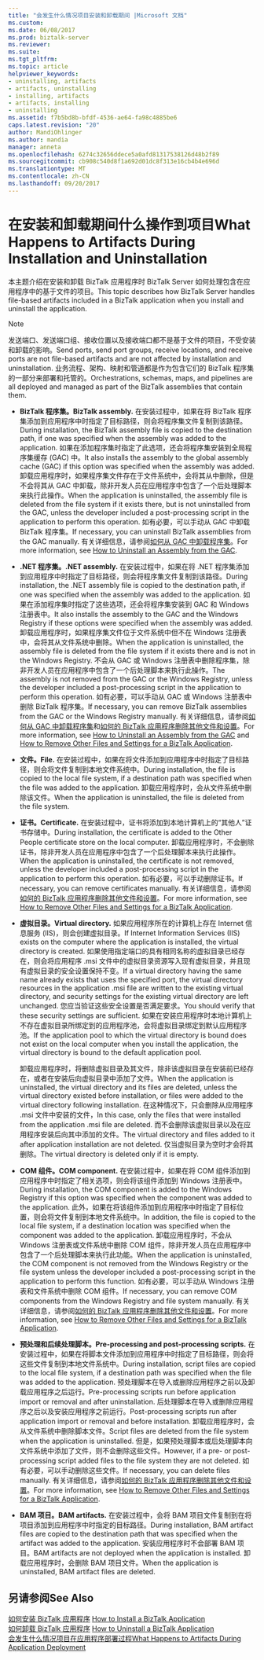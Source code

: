 ```yaml
---
title: "会发生什么情况项目安装和卸载期间 |Microsoft 文档"
ms.custom: 
ms.date: 06/08/2017
ms.prod: biztalk-server
ms.reviewer: 
ms.suite: 
ms.tgt_pltfrm: 
ms.topic: article
helpviewer_keywords:
- uninstalling, artifacts
- artifacts, uninstalling
- installing, artifacts
- artifacts, installing
- uninstalling
ms.assetid: f7b5bd8b-bfdf-4536-ae64-fa98c4885be6
caps.latest.revision: "20"
author: MandiOhlinger
ms.author: mandia
manager: anneta
ms.openlocfilehash: 6274c32656ddece5a0afd81317538126d48b2f89
ms.sourcegitcommit: cb908c540d8f1a692d01dc8f313e16cb4b4e696d
ms.translationtype: MT
ms.contentlocale: zh-CN
ms.lasthandoff: 09/20/2017
---
```

# <a name="what-happens-to-artifacts-during-installation-and-uninstallation"></a><span data-ttu-id="5b1de-102">在安装和卸载期间什么操作到项目</span><span class="sxs-lookup"><span data-stu-id="5b1de-102">What Happens to Artifacts During Installation and Uninstallation</span></span>
<span data-ttu-id="5b1de-103">本主题介绍在安装和卸载 BizTalk 应用程序时 BizTalk Server 如何处理包含在应用程序中的基于文件的项目。</span><span class="sxs-lookup"><span data-stu-id="5b1de-103">This topic describes how BizTalk Server handles file-based artifacts included in a BizTalk application when you install and uninstall the application.</span></span>  
  
> [!NOTE]
>  <span data-ttu-id="5b1de-104">发送端口、发送端口组、接收位置以及接收端口都不是基于文件的项目，不受安装和卸载的影响。</span><span class="sxs-lookup"><span data-stu-id="5b1de-104">Send ports, send port groups, receive locations, and receive ports are not file-based artifacts and are not affected by installation and uninstallation.</span></span> <span data-ttu-id="5b1de-105">业务流程、架构、映射和管道都是作为包含它们的 BizTalk 程序集的一部分来部署和托管的。</span><span class="sxs-lookup"><span data-stu-id="5b1de-105">Orchestrations, schemas, maps, and pipelines are all deployed and managed as part of the BizTalk assemblies that contain them.</span></span>  
  
-   <span data-ttu-id="5b1de-106">**BizTalk 程序集。**</span><span class="sxs-lookup"><span data-stu-id="5b1de-106">**BizTalk assembly.**</span></span> <span data-ttu-id="5b1de-107">在安装过程中，如果在将 BizTalk 程序集添加到应用程序中时指定了目标路径，则会将程序集文件复制到该路径。</span><span class="sxs-lookup"><span data-stu-id="5b1de-107">During installation, the BizTalk assembly file is copied to the destination path, if one was specified when the assembly was added to the application.</span></span> <span data-ttu-id="5b1de-108">如果在添加程序集时指定了此选项，还会将程序集安装到全局程序集缓存 (GAC) 中。</span><span class="sxs-lookup"><span data-stu-id="5b1de-108">It also installs the assembly to the global assembly cache (GAC) if this option was specified when the assembly was added.</span></span> <span data-ttu-id="5b1de-109">卸载应用程序时，如果程序集文件存在于文件系统中，会将其从中删除，但是不会将其从 GAC 中卸载，除非开发人员在应用程序中包含了一个后处理脚本来执行此操作。</span><span class="sxs-lookup"><span data-stu-id="5b1de-109">When the application is uninstalled, the assembly file is deleted from the file system if it exists there, but is not uninstalled from the GAC, unless the developer included a post-processing script in the application to perform this operation.</span></span> <span data-ttu-id="5b1de-110">如有必要，可以手动从 GAC 中卸载 BizTalk 程序集。</span><span class="sxs-lookup"><span data-stu-id="5b1de-110">If necessary, you can uninstall BizTalk assemblies from the GAC manually.</span></span> <span data-ttu-id="5b1de-111">有关详细信息，请参阅[如何从 GAC 中卸载程序集](http://msdn.microsoft.com/library/464706a8-f902-4d05-a724-19169facd2b4)。</span><span class="sxs-lookup"><span data-stu-id="5b1de-111">For more information, see [How to Uninstall an Assembly from the GAC](http://msdn.microsoft.com/library/464706a8-f902-4d05-a724-19169facd2b4).</span></span>  
  
-   <span data-ttu-id="5b1de-112">**.NET 程序集。**</span><span class="sxs-lookup"><span data-stu-id="5b1de-112">**.NET assembly.**</span></span> <span data-ttu-id="5b1de-113">在安装过程中，如果在将 .NET 程序集添加到应用程序中时指定了目标路径，则会将程序集文件复制到该路径。</span><span class="sxs-lookup"><span data-stu-id="5b1de-113">During installation, the .NET assembly file is copied to the destination path, if one was specified when the assembly was added to the application.</span></span> <span data-ttu-id="5b1de-114">如果在添加程序集时指定了这些选项，还会将程序集安装到 GAC 和 Windows 注册表中。</span><span class="sxs-lookup"><span data-stu-id="5b1de-114">It also installs the assembly to the GAC and the Windows Registry if these options were specified when the assembly was added.</span></span> <span data-ttu-id="5b1de-115">卸载应用程序时，如果程序集文件位于文件系统中但不在 Windows 注册表中，会将其从文件系统中删除。</span><span class="sxs-lookup"><span data-stu-id="5b1de-115">When the application is uninstalled, the assembly file is deleted from the file system if it exists there and is not in the Windows Registry.</span></span> <span data-ttu-id="5b1de-116">不会从 GAC 或 Windows 注册表中删除程序集，除非开发人员在应用程序中包含了一个后处理脚本来执行此操作。</span><span class="sxs-lookup"><span data-stu-id="5b1de-116">The assembly is not removed from the GAC or the Windows Registry, unless the developer included a post-processing script in the application to perform this operation.</span></span> <span data-ttu-id="5b1de-117">如有必要，可以手动从 GAC 或 Windows 注册表中删除 BizTalk 程序集。</span><span class="sxs-lookup"><span data-stu-id="5b1de-117">If necessary, you can remove BizTalk assemblies from the GAC or the Windows Registry manually.</span></span> <span data-ttu-id="5b1de-118">有关详细信息，请参阅[如何从 GAC 中卸载程序集](http://msdn.microsoft.com/library/464706a8-f902-4d05-a724-19169facd2b4)和[如何的 BizTalk 应用程序删除其他文件和设置](../core/how-to-remove-other-files-and-settings-for-a-biztalk-application.md)。</span><span class="sxs-lookup"><span data-stu-id="5b1de-118">For more information, see [How to Uninstall an Assembly from the GAC](http://msdn.microsoft.com/library/464706a8-f902-4d05-a724-19169facd2b4) and [How to Remove Other Files and Settings for a BizTalk Application](../core/how-to-remove-other-files-and-settings-for-a-biztalk-application.md).</span></span>  
  
-   <span data-ttu-id="5b1de-119">**文件。**</span><span class="sxs-lookup"><span data-stu-id="5b1de-119">**File.**</span></span> <span data-ttu-id="5b1de-120">在安装过程中，如果在将文件添加到应用程序中时指定了目标路径，则会将文件复制到本地文件系统中。</span><span class="sxs-lookup"><span data-stu-id="5b1de-120">During installation, the file is copied to the local file system, if a destination path was specified when the file was added to the application.</span></span> <span data-ttu-id="5b1de-121">卸载应用程序时，会从文件系统中删除该文件。</span><span class="sxs-lookup"><span data-stu-id="5b1de-121">When the application is uninstalled, the file is deleted from the file system.</span></span>  
  
-   <span data-ttu-id="5b1de-122">**证书。**</span><span class="sxs-lookup"><span data-stu-id="5b1de-122">**Certificate.**</span></span> <span data-ttu-id="5b1de-123">在安装过程中，证书将添加到本地计算机上的“其他人”证书存储中。</span><span class="sxs-lookup"><span data-stu-id="5b1de-123">During installation, the certificate is added to the Other People certificate store on the local computer.</span></span> <span data-ttu-id="5b1de-124">卸载应用程序时，不会删除证书，除非开发人员在应用程序中包含了一个后处理脚本来执行此操作。</span><span class="sxs-lookup"><span data-stu-id="5b1de-124">When the application is uninstalled, the certificate is not removed, unless the developer included a post-processing script in the application to perform this operation.</span></span> <span data-ttu-id="5b1de-125">如有必要，可以手动删除证书。</span><span class="sxs-lookup"><span data-stu-id="5b1de-125">If necessary, you can remove certificates manually.</span></span> <span data-ttu-id="5b1de-126">有关详细信息，请参阅[如何的 BizTalk 应用程序删除其他文件和设置](../core/how-to-remove-other-files-and-settings-for-a-biztalk-application.md)。</span><span class="sxs-lookup"><span data-stu-id="5b1de-126">For more information, see [How to Remove Other Files and Settings for a BizTalk Application](../core/how-to-remove-other-files-and-settings-for-a-biztalk-application.md).</span></span>  
  
-   <span data-ttu-id="5b1de-127">**虚拟目录。**</span><span class="sxs-lookup"><span data-stu-id="5b1de-127">**Virtual directory.**</span></span> <span data-ttu-id="5b1de-128">如果应用程序所在的计算机上存在 Internet 信息服务 (IIS)，则会创建虚拟目录。</span><span class="sxs-lookup"><span data-stu-id="5b1de-128">If Internet Information Services (IIS) exists on the computer where the application is installed, the virtual directory is created.</span></span> <span data-ttu-id="5b1de-129">如果使用指定端口的具有相同名称的虚拟目录已经存在，则会将应用程序 .msi 文件中的虚拟目录资源写入现有虚拟目录，并且现有虚拟目录的安全设置保持不变。</span><span class="sxs-lookup"><span data-stu-id="5b1de-129">If a virtual directory having the same name already exists that uses the specified port, the virtual directory resources in the application .msi file are written to the existing virtual directory, and security settings for the existing virtual directory are left unchanged.</span></span> <span data-ttu-id="5b1de-130">您应当验证这些安全设置是否满足要求。</span><span class="sxs-lookup"><span data-stu-id="5b1de-130">You should verify that these security settings are sufficient.</span></span> <span data-ttu-id="5b1de-131">如果在安装应用程序时本地计算机上不存在虚拟目录所绑定到的应用程序池，会将虚拟目录绑定到默认应用程序池。</span><span class="sxs-lookup"><span data-stu-id="5b1de-131">If the application pool to which the virtual directory is bound does not exist on the local computer when you install the application, the virtual directory is bound to the default application pool.</span></span>  
  
     <span data-ttu-id="5b1de-132">卸载应用程序时，将删除虚拟目录及其文件，除非该虚拟目录在安装前已经存在，或者在安装后向虚拟目录中添加了文件。</span><span class="sxs-lookup"><span data-stu-id="5b1de-132">When the application is uninstalled, the virtual directory and its files are deleted, unless the virtual directory existed before installation, or files were added to the virtual directory following installation.</span></span> <span data-ttu-id="5b1de-133">在这种情况下，只会删除从应用程序 .msi 文件中安装的文件，</span><span class="sxs-lookup"><span data-stu-id="5b1de-133">In this case, only the files that were installed from the application .msi file are deleted.</span></span> <span data-ttu-id="5b1de-134">而不会删除该虚拟目录以及在应用程序安装后向其中添加的文件。</span><span class="sxs-lookup"><span data-stu-id="5b1de-134">The virtual directory and files added to it after application installation are not deleted.</span></span> <span data-ttu-id="5b1de-135">仅当虚拟目录为空时才会将其删除。</span><span class="sxs-lookup"><span data-stu-id="5b1de-135">The virtual directory is deleted only if it is empty.</span></span>  
  
-   <span data-ttu-id="5b1de-136">**COM 组件。**</span><span class="sxs-lookup"><span data-stu-id="5b1de-136">**COM component.**</span></span> <span data-ttu-id="5b1de-137">在安装过程中，如果在将 COM 组件添加到应用程序中时指定了相关选项，则会将该组件添加到 Windows 注册表中。</span><span class="sxs-lookup"><span data-stu-id="5b1de-137">During installation, the COM component is added to the Windows Registry if this option was specified when the component was added to the application.</span></span> <span data-ttu-id="5b1de-138">此外，如果在将该组件添加到应用程序中时指定了目标位置，则会将文件复制到本地文件系统中。</span><span class="sxs-lookup"><span data-stu-id="5b1de-138">In addition, the file is copied to the local file system, if a destination location was specified when the component was added to the application.</span></span> <span data-ttu-id="5b1de-139">卸载应用程序时，不会从 Windows 注册表或文件系统中删除 COM 组件，除非开发人员在应用程序中包含了一个后处理脚本来执行此功能。</span><span class="sxs-lookup"><span data-stu-id="5b1de-139">When the application is uninstalled, the COM component is not removed from the Windows Registry or the file system unless the developer included a post-processing script in the application to perform this function.</span></span> <span data-ttu-id="5b1de-140">如有必要，可以手动从 Windows 注册表和文件系统中删除 COM 组件。</span><span class="sxs-lookup"><span data-stu-id="5b1de-140">If necessary, you can remove COM components from the Windows Registry and file system manually.</span></span> <span data-ttu-id="5b1de-141">有关详细信息，请参阅[如何的 BizTalk 应用程序删除其他文件和设置](../core/how-to-remove-other-files-and-settings-for-a-biztalk-application.md)。</span><span class="sxs-lookup"><span data-stu-id="5b1de-141">For more information, see [How to Remove Other Files and Settings for a BizTalk Application](../core/how-to-remove-other-files-and-settings-for-a-biztalk-application.md).</span></span>  
  
-   <span data-ttu-id="5b1de-142">**预处理和后续处理脚本。**</span><span class="sxs-lookup"><span data-stu-id="5b1de-142">**Pre-processing and post-processing scripts.**</span></span> <span data-ttu-id="5b1de-143">在安装过程中，如果在将脚本文件添加到应用程序中时指定了目标路径，则会将这些文件复制到本地文件系统中。</span><span class="sxs-lookup"><span data-stu-id="5b1de-143">During installation, script files are copied to the local file system, if a destination path was specified when the file was added to the application.</span></span> <span data-ttu-id="5b1de-144">预处理脚本在导入或删除应用程序之前以及卸载应用程序之后运行。</span><span class="sxs-lookup"><span data-stu-id="5b1de-144">Pre-processing scripts run before application import or removal and after uninstallation.</span></span> <span data-ttu-id="5b1de-145">后处理脚本在导入或删除应用程序之后以及安装应用程序之前运行。</span><span class="sxs-lookup"><span data-stu-id="5b1de-145">Post-processing scripts run after application import or removal and before installation.</span></span> <span data-ttu-id="5b1de-146">卸载应用程序时，会从文件系统中删除脚本文件。</span><span class="sxs-lookup"><span data-stu-id="5b1de-146">Script files are deleted from the file system when the application is uninstalled.</span></span> <span data-ttu-id="5b1de-147">但是，如果预处理脚本或后处理脚本向文件系统中添加了文件，则不会删除这些文件。</span><span class="sxs-lookup"><span data-stu-id="5b1de-147">However, if a pre- or post-processing script added files to the file system they are not deleted.</span></span> <span data-ttu-id="5b1de-148">如有必要，可以手动删除这些文件。</span><span class="sxs-lookup"><span data-stu-id="5b1de-148">If necessary, you can delete files manually.</span></span> <span data-ttu-id="5b1de-149">有关详细信息，请参阅[如何的 BizTalk 应用程序删除其他文件和设置](../core/how-to-remove-other-files-and-settings-for-a-biztalk-application.md)。</span><span class="sxs-lookup"><span data-stu-id="5b1de-149">For more information, see [How to Remove Other Files and Settings for a BizTalk Application](../core/how-to-remove-other-files-and-settings-for-a-biztalk-application.md).</span></span>  
  
-   <span data-ttu-id="5b1de-150">**BAM 项目。**</span><span class="sxs-lookup"><span data-stu-id="5b1de-150">**BAM artifacts.**</span></span> <span data-ttu-id="5b1de-151">在安装过程中，会将 BAM 项目文件复制到在将项目添加到应用程序中时指定的目标路径。</span><span class="sxs-lookup"><span data-stu-id="5b1de-151">During installation, BAM artifact files are copied to the destination path that was specified when the artifact was added to the application.</span></span> <span data-ttu-id="5b1de-152">安装应用程序时不会部署 BAM 项目。</span><span class="sxs-lookup"><span data-stu-id="5b1de-152">BAM artifacts are not deployed when the application is installed.</span></span> <span data-ttu-id="5b1de-153">卸载应用程序时，会删除 BAM 项目文件。</span><span class="sxs-lookup"><span data-stu-id="5b1de-153">When the application is uninstalled, BAM artifact files are deleted.</span></span>  
  
## <a name="see-also"></a><span data-ttu-id="5b1de-154">另请参阅</span><span class="sxs-lookup"><span data-stu-id="5b1de-154">See Also</span></span>  
 <span data-ttu-id="5b1de-155">[如何安装 BizTalk 应用程序](../core/how-to-install-a-biztalk-application.md) </span><span class="sxs-lookup"><span data-stu-id="5b1de-155">[How to Install a BizTalk Application](../core/how-to-install-a-biztalk-application.md) </span></span>  
 <span data-ttu-id="5b1de-156">[如何卸载 BizTalk 应用程序](../core/how-to-uninstall-a-biztalk-application.md) </span><span class="sxs-lookup"><span data-stu-id="5b1de-156">[How to Uninstall a BizTalk Application](../core/how-to-uninstall-a-biztalk-application.md) </span></span>  
 [<span data-ttu-id="5b1de-157">会发生什么情况项目在应用程序部署过程</span><span class="sxs-lookup"><span data-stu-id="5b1de-157">What Happens to Artifacts During Application Deployment</span></span>](../core/what-happens-to-artifacts-during-application-deployment.md)
